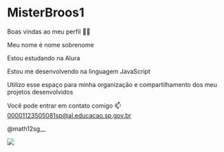 # MisterBroos1
Boas vindas ao meu perfil 💙💙

Meu nome é nome sobrenome

Estou estudando na Alura

Estou me desenvolvendo na linguagem JavaScript

Utilizo esse espaço para minha organização e compartilhamento dos meu projetos desenvolvidos

Você pode entrar em contato comigo 📫
00001123505081sp@al.educacao.sp.gov.br

@math12sg__

![](https://giffiles.alphacoders.com/395/3951.gif)

